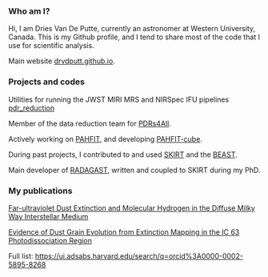 ### Who am I?

Hi, I am Dries Van De Putte, currently an astronomer at Western University, Canada. This is my Github profile, and I tend to share most of the code that I use for scientific analysis.

Main website [drvdputt.github.io](https://drvdputt.github.io).

### Projects and codes

Utilities for running the JWST MIRI MRS and NIRSpec IFU pipelines [pdr_reduction](https://github.com/drvdputt/jwst-pdr-reduction)

Member of the data reduction team for [PDRs4All](https://pdrs4all.org/).

Actively working on [PAHFIT](https://github.com/PAHFIT/pahfit), and developing [PAHFIT-cube](https://github.com/drvdputt/PAHFIT-cube).

During past projects, I contributed to and used [SKIRT](https://github.com/SKIRT/SKIRT9) and the [BEAST](https://github.com/BEAST-Fitting/beast).

Main developer of [RADAGAST](https://github.com/drvdputt/RADAGAST), written and coupled to SKIRT during my PhD.

### My publications

[Far-ultraviolet Dust Extinction and Molecular Hydrogen in the Diffuse Milky Way Interstellar Medium](https://ui.adsabs.harvard.edu/abs/2023ApJ...944...33V/abstract)

[Evidence of Dust Grain Evolution from Extinction Mapping in the IC 63 Photodissociation Region](https://ui.adsabs.harvard.edu/abs/2020ApJ...888...22V/abstract)

Full list: https://ui.adsabs.harvard.edu/search/q=orcid%3A0000-0002-5895-8268

<!--
**drvdputt/drvdputt** is a ✨ _special_ ✨ repository because its `README.md` (this file) appears on your GitHub profile.

Here are some ideas to get you started:

- 🔭 I’m currently working on ...
- 🌱 I’m currently learning ...
- 👯 I’m looking to collaborate on ...
- 🤔 I’m looking for help with ...
- 💬 Ask me about ...
- 📫 How to reach me: ...
- 😄 Pronouns: ...
- ⚡ Fun fact: ...
-->

